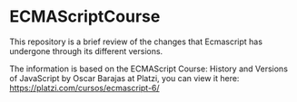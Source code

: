 # ECMAScriptCourse

This repository is a brief review of the changes that Ecmascript has undergone through its different versions.

The information is based on the ECMAScript Course: History and Versions of JavaScript by Oscar Barajas at Platzi, you can view it here: https://platzi.com/cursos/ecmascript-6/